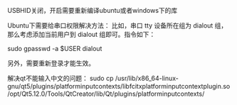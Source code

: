 
USBHID关闭，开启需要重新编译ubuntu或者windows下的库



Ubuntu下需要给串口权限解决方法：
比如，串口 tty 设备所在组为 dialout 组，那么考虑添加当前用户到 dialout 组即可。指令如下：

sudo gpasswd -a $USER dialout

另外，需要重新登录才能生效。





解决qt不能输入中文的问题：
sudo cp /usr/lib/x86_64-linux-gnu/qt5/plugins/platforminputcontexts/libfcitxplatforminputcontextplugin.so /opt/Qt5.12.0/Tools/QtCreator/lib/Qt/plugins/platforminputcontexts/

